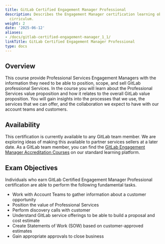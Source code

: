 ```yaml
---
title: GitLab Certified Engagement Manager Professional
description: Describes the Engagement Manager certification learning objectives and
  cirriculum.
weight: 2
date: '2025-06-12'
aliases:
- /docs/gitlab-certified-engagement-manager_1_1/
linkTitle: GitLab Certified Engagement Manager Professional
type: docs
---
```


## Overview

This course provide Professional Services Engagement Managers with the information they need to be able to position, scope, and sell GitLab professional Services. In the course you will learn about the Professional Services value proposition and how it relates to the overall GitLab value proposition. You will gain insights into the processes that we use, the services that we can offer, and the collaboration we expect to have with our account teams and customers.

## Availability

This certification is currently available to any GitLab team member. We are exploring ideas of making this available to partner services sellers at a later date.  As a GitLab team member, you can find the [GitLab Engagement Manager Accreditation Courses](https://gitlab.edcast.com/pathways/engagement-manager-accreditation) on our standard learning platform.

## Exam Objectives

Individuals who earn GitLab Certified Engagement Manager Professional certification are able to perform the following fundamental tasks.

- Work with Account Teams to gather information about a customer opportunity
- Position the value of Professional Services
- Perform discovery calls with customer
- Understand GitLab service offerings to be able to build a proposal and cost estimate
- Create Statements of Work (SOW) based on customer-approved estimates
- Gain appropriate approvals to close business
